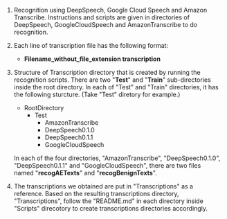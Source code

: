 1. 	Recognition using DeepSpeech, Google Cloud Speech and Amazon Transcribe.
	Instructions and scripts are given in directories of DeepSpeech, GoogleCloudSpeech and AmazonTranscribe to do recognition.

2.	Each line of transcription file has the following format:
    - **Filename\_without\_file\_extension transcription**

3.	Structure of Transcription directory that is created by running the recognition scripts.
	There are two "**Test**" and "**Train**" sub-directories inside the root directory. In each of "Test" and "Train" directories, it has the following sturcture. (Take "Test" diretory for example.)
    - RootDirectory
      - Test
        - AmazonTranscribe
        - DeepSpeech0.1.0
        - DeepSpeech0.1.1
        - GoogleCloudSpeech

	
	In each of the four directories, "AmazonTranscribe", "DeepSpeech0.1.0", "DeepSpeech0.1.1" and "GoogleCloudSpeech", there are two files named "**recogAETexts**" and "**recogBenignTexts**".
	
4.	The transcriptions we obtained are put in "Transcriptions" as a reference. Based on the resulting transcriptions directory, "Transcriptions", follow the "README.md" in each directory inside "Scripts" direcotory to create transcriptions directories accordingly.
